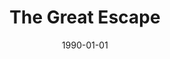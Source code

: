 ---
type: collaboration
title: The Great Escape
artist: Zinatra
date: 1990-01-01
img: /images/collaborations/thegreatescape.jpg
permalink: /music/collaborations/:title/
discs:
  - tracks:
    - The Great Escape
    - Take It To The Top
    - Two Sides Of Love
    - There She Was
    - Love Never Dies
    - Unknown Skies
    - Too Blind To See
    - Candyman
    - Hold On
    - Only Your Heart
    - Jekyll And Hyde
    - The Roaring Silence
---